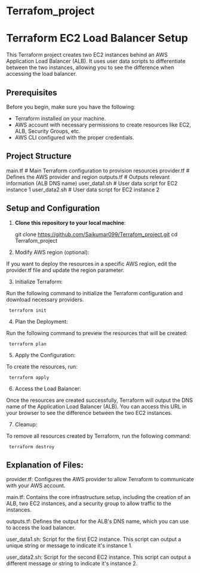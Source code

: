 # Terrafom_project

# Terraform EC2 Load Balancer Setup

This Terraform project creates two EC2 instances behind an AWS Application Load Balancer (ALB). It uses user data scripts to differentiate between the two instances, allowing you to see the difference when accessing the load balancer.

## Prerequisites

Before you begin, make sure you have the following:

- Terraform installed on your machine.
- AWS account with necessary permissions to create resources like EC2, ALB, Security Groups, etc.
- AWS CLI configured with the proper credentials.

## Project Structure
main.tf # Main Terraform configuration to provision resources
provider.tf # Defines the AWS provider and region 
outputs.tf # Outputs relevant information (ALB DNS name) 
user_data1.sh # User data script for EC2 instance 1
user_data2.sh # User data script for EC2 instance 2

## Setup and Configuration

1. **Clone this repository to your local machine**:

   git clone https://github.com/Saikumar099/Terrafom_project.git
   cd Terrafom_project

2. Modify AWS region (optional):

If you want to deploy the resources in a specific AWS region, edit the provider.tf file and update the region parameter.

3. Initialize Terraform:

Run the following command to initialize the Terraform configuration and download necessary providers.

     terraform init

4. Plan the Deployment:

Run the following command to preview the resources that will be created:

     terraform plan

5. Apply the Configuration:

To create the resources, run:
 
     terraform apply

6. Access the Load Balancer:

Once the resources are created successfully, Terraform will output the DNS name of the Application Load Balancer (ALB). You can access this URL in your browser to see the difference between the two EC2 instances.

7. Cleanup:

To remove all resources created by Terraform, run the following command:

     terraform destroy

Explanation of Files:
----------------------
provider.tf: Configures the AWS provider to allow Terraform to communicate with your AWS account.

main.tf: Contains the core infrastructure setup, including the creation of an ALB, two EC2 instances, and a security group to allow traffic to the instances.

outputs.tf: Defines the output for the ALB's DNS name, which you can use to access the load balancer.

user_data1.sh: Script for the first EC2 instance. This script can output a unique string or message to indicate it's instance 1.

user_data2.sh: Script for the second EC2 instance. This script can output a different message or string to indicate it's instance 2.
